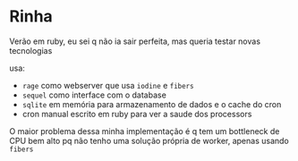 # Rinha

Verão em ruby, eu sei q não ia sair perfeita, mas queria testar novas tecnologias

usa:
- `rage` como webserver que usa `iodine` e `fibers`
- `sequel` como interface com o database
- `sqlite` em memória para armazenamento de dados e o cache do cron
- cron manual escrito em ruby para ver a saude dos processors

O maior problema dessa minha implementação é q tem um bottleneck de CPU bem alto pq não tenho uma solução própria de worker, apenas usando `fibers`

